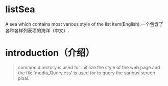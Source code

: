 # listSea
A sea which contains most various style of the list item(English).一个包含了各种各样列表项的海洋（中文）. 

# introduction（介绍）
>common directory is used for initilize the style of the web page.and the file 'media_Query.css' is used for to query the various screen pixal.
